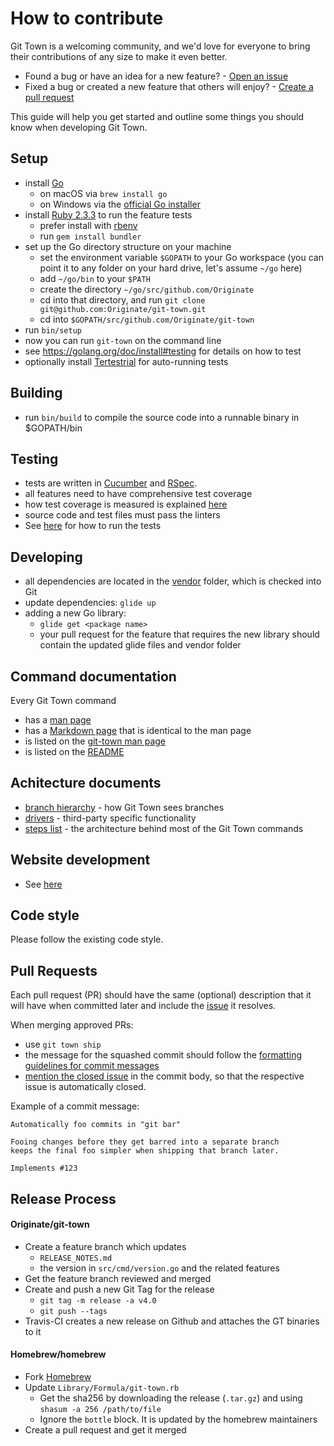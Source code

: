 # How to contribute

Git Town is a welcoming community,
and we'd love for everyone to bring
their contributions of any size to make it even better.

* Found a bug or have an idea for a new feature? - [Open an issue](https://github.com/Originate/git-town/issues/new)
* Fixed a bug or created a new feature that others will enjoy? - [Create a pull request](https://help.github.com/articles/using-pull-requests/)

This guide will help you get started and outline some things you should know when developing Git Town.


## Setup

* install [Go](https://golang.org)
  * on macOS via `brew install go`
  * on Windows via the [official Go installer](https://golang.org/dl)
* install [Ruby 2.3.3](https://www.ruby-lang.org/en/documentation/installation) to run the feature tests
  * prefer install with [rbenv](https://github.com/sstephenson/rbenv)
  * run `gem install bundler`
* set up the Go directory structure on your machine
  * set the environment variable `$GOPATH` to your Go workspace
    (you can point it to any folder on your hard drive, let's assume `~/go` here)
  * add `~/go/bin` to your `$PATH`
  * create the directory `~/go/src/github.com/Originate`
  * cd into that directory, and run `git clone git@github.com:Originate/git-town.git`
  * cd into `$GOPATH/src/github.com/Originate/git-town`
* run `bin/setup`
* now you can run `git-town` on the command line
* see https://golang.org/doc/install#testing for details on how to test
* optionally install [Tertestrial](https://github.com/Originate/tertestrial-server)
  for auto-running tests


## Building

* run `bin/build` to compile the source code into a runnable binary in $GOPATH/bin


## Testing

* tests are written in [Cucumber](http://cukes.info) and [RSpec](http://rspec.info).
* all features need to have comprehensive test coverage
* how test coverage is measured is explained [here](documentation/TEST-COVERAGE.md)
* source code and test files must pass the linters
* See [here](./documentation/development/testing.md) for how to run the tests


## Developing

* all dependencies are located in the [vendor](vendor) folder,
  which is checked into Git
* update dependencies: `glide up`
* adding a new Go library:
  * `glide get <package name>`
  * your pull request for the feature that requires the new library
    should contain the updated glide files and vendor folder


## Command documentation

Every Git Town command
* has a [man page](./man/man1)
* has a [Markdown page](./documentation/commands) that is identical to the man page
* is listed on the [git-town man page](./man/man1/git-town.1)
* is listed on the [README](./README.md)


## Achitecture documents

* [branch hierarchy](./documentation/development/branch_hierarchy.md) - how Git Town sees branches
* [drivers](./documentation/development/drivers.md) - third-party specific functionality
* [steps list](./documentation/development/steps_list.md) - the architecture behind most of the Git Town commands


## Website development

* See [here](./documentation/development/website.md)


## Code style

Please follow the existing code style.


## Pull Requests

Each pull request (PR) should have the same (optional) description that it will
have when committed later and include the
[issue](https://github.com/Originate/git-town/issues) it resolves.

When merging approved PRs:
* use `git town ship`
* the message for the squashed commit should follow the
  [formatting guidelines for commit messages](http://tbaggery.com/2008/04/19/a-note-about-git-commit-messages.html)
* [mention the closed issue](https://help.github.com/articles/closing-issues-via-commit-messages)
in the commit body, so that the respective issue is automatically closed.

Example of a commit message:

```
Automatically foo commits in "git bar"

Fooing changes before they get barred into a separate branch
keeps the final foo simpler when shipping that branch later.

Implements #123
```

## Release Process

#### Originate/git-town
* Create a feature branch which updates
  * `RELEASE_NOTES.md`
  * the version in `src/cmd/version.go` and the related features
* Get the feature branch reviewed and merged
* Create and push a new Git Tag for the release
  * `git tag -m release -a v4.0`
  * `git push --tags`
* Travis-CI creates a new release on Github and attaches the GT binaries to it

#### Homebrew/homebrew
* Fork [Homebrew](https://github.com/Homebrew/homebrew)
* Update `Library/Formula/git-town.rb`
  * Get the sha256 by downloading the release (`.tar.gz`) and using `shasum -a 256 /path/to/file`
  * Ignore the `bottle` block. It is updated by the homebrew maintainers
* Create a pull request and get it merged
